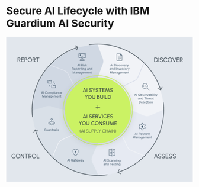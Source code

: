 # Secure AI Lifecycle with IBM Guardium AI Security

<div align="center">
  <img src="pentesting/images/secure lifecycle chart.png" alt="IBM Guardium AI Security" width="700"/>
</div>



